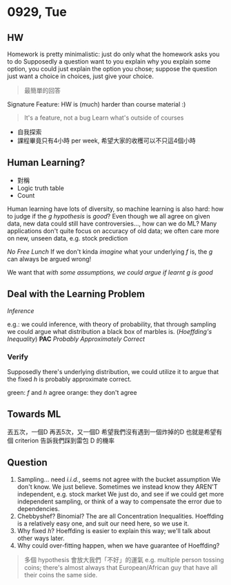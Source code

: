 # 0929, Tue

## HW

Homework is pretty minimalistic: just do only what the homework asks you to do
Supposedly a question want to you explain why you explain some option, you could just explain the option you chose; suppose the question just want a choice in choices, just give your choice.
> 最簡單的回答

Signature Feature: HW is (much) harder than course material :)
> It's a feature, not a bug
Learn what's outside of courses

- 自我探索
- 課程畢竟只有4小時 per week, 希望大家的收穫可以不只這4個小時

## Human Learning?

- 對稱
- Logic truth table
- Count

Human learning have lots of diversity, so machine learning is also hard: how to judge if the $g$ *hypothesis* is *good*?
Even though we all agree on given data, new data could still have controversies..., how can we do ML?
Many applications don't quite focus on accuracy of old data; we often care more on new, unseen data, e.g. stock prediction

*No Free Lunch*
If we don't kinda *imagine* what your underlying $f$ is, the *g* can always be argued wrong!

We want that *with some assumptions, we could argue if learnt $g$ is good*

## Deal with the Learning Problem

*Inference*

e.g.: we could inference, with theory of probability, that through sampling we could argue what distribution a black box of marbles is.
(*Hoeffding's Inequality*)
__PAC__ *Probably Approximately Correct*

### Verify
Supposedly there's underlying distribution, we could utilize it to argue that the fixed $h$ is probably approximate correct.

green: $f$ and $h$ agree
orange: they don't agree

## Towards ML

丟五次，一個D
再丟5次，又一個D
希望我們沒有遇到一個炸掉的D
也就是希望有個 criterion 告訴我們踩到雷包 D 的機率

## Question

1. Sampling... need *i.i.d.*, seems not agree with the bucket assumption
  We don't know. We just believe.
  Sometimes we instead know they AREN'T independent, e.g. stock market
  We just do, and see if we could get more independent sampling, or think of a way to compensate the error due to dependencies.
2. Chebbyshef? Binomial?
  The are all Concentration Inequalities.
  Hoeffding is a relatively easy one, and suit our need here, so we use it.
3. Why fixed $h$?
  Hoeffding is easier to explain this way; we'll talk about other ways later.
4. Why could over-fitting happen, when we have guarantee of Hoeffding?
  > 多個 hypothesis 會放大我們「不好」的運氣
  e.g. multiple person tossing coins; there's almost always that European/African guy that have all their coins the same side.


